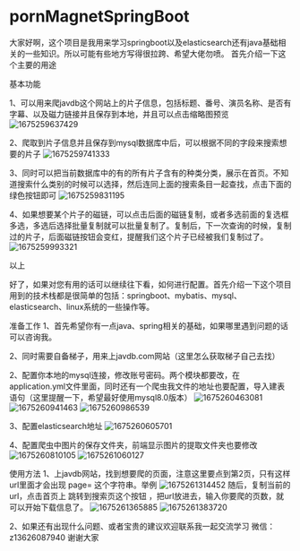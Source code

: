 # pornMagnetSpringBoot
大家好啊，这个项目是我用来学习springboot以及elasticsearch还有java基础相关的一些知识。所以可能有些地方写得很拉跨、希望大佬勿喷。
首先介绍一下这个主要的用途

基本功能

1、可以用来爬javdb这个网站上的片子信息，包括标题、番号、演员名称、是否有字幕、以及磁力链接并且保存到本地，并且可以点击缩略图预览
![1675259637429](https://user-images.githubusercontent.com/105400068/216062166-bcc637b1-7ab6-44f2-9fc2-b8ad09cc83d5.png)




2、爬取到片子信息并且保存到mysql数据库中后，可以根据不同的字段来搜索想要的片子
![1675259741333](https://user-images.githubusercontent.com/105400068/216062446-0639221c-4b67-4784-b9bb-f3d096def72e.png)



3、同时可以把当前数据库中的有的所有片子含有的种类分类，展示在首页。不知道搜索什么类别的时候可以选择，然后连同上面的搜索条目一起查找，点击下面的绿色按钮即可
![1675259831195](https://user-images.githubusercontent.com/105400068/216062801-2beb5f0e-1f7f-41c6-8dca-9bb24939bc3c.png)



4、如果想要某个片子的磁链，可以点击后面的磁链复制，或者多选前面的复选框多选，多选后选择批量复制就可以批量复制了。复制后，下一次查询的时候，复制过的片子，后面磁链按钮会变红，提醒我们这个片子已经被我们复制过了。
![1675259993321](https://user-images.githubusercontent.com/105400068/216063478-348a94be-6e4c-4fd3-b634-6e108d7cd3b6.png)



以上

好了，如果对您有用的话可以继续往下看，如何进行配置。首先介绍一下这个项目用到的技术栈都是很简单的包括：springboot、mybatis、mysql、elasticsearch、linux系统的一些操作等。

准备工作
1、首先希望你有一点java、spring相关的基础，如果哪里遇到问题的话可以咨询我。

2、同时需要自备梯子，用来上javdb.com网站（这里怎么获取梯子自己去找）



2、配置你本地的mysql连接，修改账号密码。两个模块都要改，在application.yml文件里面，同时还有一个爬虫我文件的地址也要配置，导入建表语句（这里提醒一下，希望最好使用mysql8.0版本）
![1675260463081](https://user-images.githubusercontent.com/105400068/216065238-e383bc66-0b15-4b4b-ae1f-4533bc9ef100.png)
![1675260941463](https://user-images.githubusercontent.com/105400068/216067204-967af55c-fbac-4190-ae71-cf146d7b9f26.png)
![1675260986539](https://user-images.githubusercontent.com/105400068/216067391-64794a0c-1eec-485f-933f-091c4e9e8923.png)



3、配置elasticsearch地址
![1675260605701](https://user-images.githubusercontent.com/105400068/216065858-9692beec-de2e-4c3c-b64d-f873e90cf00c.png)

4、配置爬虫中图片的保存文件夹，前端显示图片的提取文件夹也要修改
![1675260810105](https://user-images.githubusercontent.com/105400068/216066738-0c409cf4-efc1-4139-933c-a530a0cb6627.png)
![1675261060127](https://user-images.githubusercontent.com/105400068/216067679-f48cc922-c6f4-44b5-9f39-bc853747e4ef.png)


使用方法
1、上javdb网站，找到想要爬的页面，注意这里要点到第2页，只有这样url里面才会出现 page= 这个字符串。举例
![1675261314452](https://user-images.githubusercontent.com/105400068/216068749-d1ed82f0-5e25-4359-9d85-a9ca721bdf5f.png)
随后，复制当前的url，点击首页上 跳转到搜索页这个按钮 ，把url放进去，输入你要爬的页数，就可以开始下载信息了。
![1675261365885](https://user-images.githubusercontent.com/105400068/216068935-d3b8f4d7-9c60-4d4d-9bb8-e8212e89e62d.png)
![1675261383720](https://user-images.githubusercontent.com/105400068/216068981-95b4376b-013c-4244-8800-3d595c85bb49.png)

2、如果还有出现什么问题、或者宝贵的建议欢迎联系我一起交流学习 微信：z13626087940 谢谢大家
